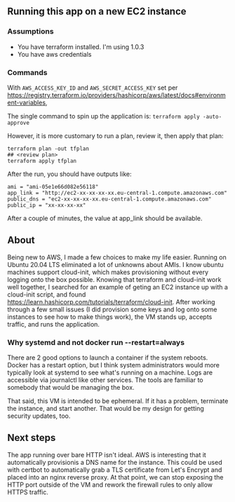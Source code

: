 ## Running this app on a new EC2 instance ##

### Assumptions ###
* You have terraform installed.  I'm using 1.0.3
* You have aws credentials

### Commands ### 
With ```AWS_ACCESS_KEY_ID``` and ```AWS_SECRET_ACCESS_KEY``` set per https://registry.terraform.io/providers/hashicorp/aws/latest/docs#environment-variables,

The single command to spin up the application is:
```terraform apply -auto-approve```

However, it is more customary to run a plan, review it, then apply that plan:
```
terraform plan -out tfplan
## <review plan>
terraform apply tfplan
```
After the run, you should have outputs like:
```
ami = "ami-05e1e66d082e56118"
app_link = "http://ec2-xx-xx-xx-xx.eu-central-1.compute.amazonaws.com"
public_dns = "ec2-xx-xx-xx-xx.eu-central-1.compute.amazonaws.com"
public_ip = "xx-xx-xx-xx"
```

After a couple of minutes, the value at app_link should be available.

## About ##
Being new to AWS, I made a few choices to make my life easier.  Running on Ubuntu 20.04 LTS eliminated a lot of unknowns about AMIs.  I know ubuntu machines support cloud-init, which makes provisioning without every logging onto the box possible.  Knowing that terraform and cloud-init work well together, I searched for an example of geting an EC2 instance up with a cloud-init script, and found https://learn.hashicorp.com/tutorials/terraform/cloud-init.  After working through a few small issues (I did provision some keys and log onto some instances to see how to make things work), the VM stands up, accepts traffic, and runs the application.

### Why systemd and not docker run --restart=always ###
There are 2 good options to launch a container if the system reboots.  Docker has a restart option, but I think system administrators would more typically look at systemd to see what's running on a machine.  Logs are accessible via journalctl like other services.  The tools are familiar to somebody that would be managing the box.

That said, this VM is intended to be ephemeral. If it has a problem, terminate the instance, and start another.  That would be my design for getting security updates, too.

## Next steps
The app running over bare HTTP isn't ideal.  AWS is interesting that it automatically provisionis a DNS name for the instance.  This could be used with certbot to automatically grab a TLS certificate from Let's Encrypt and placed into an nginx reverse proxy.  At that point, we can stop exposing the HTTP port outside of the VM and rework the firewall rules to only allow HTTPS traffic.